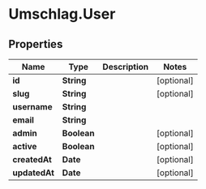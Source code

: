 # Umschlag.User

## Properties

Name | Type | Description | Notes
------------ | ------------- | ------------- | -------------
**id** | **String** |  | [optional] 
**slug** | **String** |  | [optional] 
**username** | **String** |  | 
**email** | **String** |  | 
**admin** | **Boolean** |  | [optional] 
**active** | **Boolean** |  | [optional] 
**createdAt** | **Date** |  | [optional] 
**updatedAt** | **Date** |  | [optional] 


